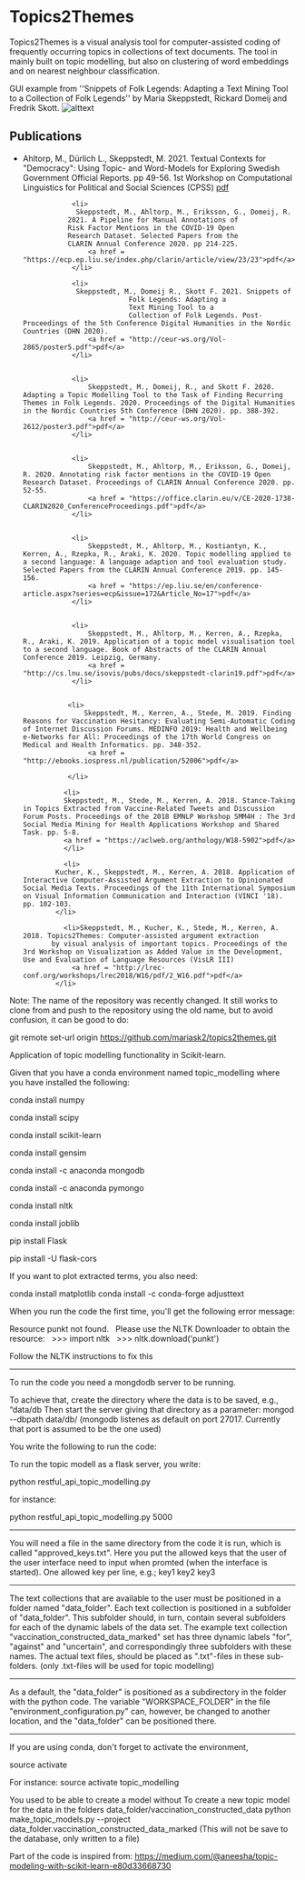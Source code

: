 
# Topics2Themes

Topics2Themes is a visual analysis tool for computer-assisted coding of frequently occurring topics in collections of text documents. The tool in mainly built on topic modelling, but also on clustering of word embeddings and on nearest neighbour classification.

GUI example from ''Snippets of Folk Legends: Adapting a Text Mining Tool to a Collection of Folk Legends'' by Maria Skeppstedt, Rickard Domeij and Fredrik Skott.
![alttext](snippets-image.png)

## Publications

<ul>
                             <li>
                Ahltorp, M., D&uuml;rlich L., Skeppstedt, M. 
               2021. Textual Contexts for "Democracy":
                             Using Topic- and Word-Models for Exploring Swedish
                             Government Official
                             Reports. pp 49-56. 1st Workshop on Computational Linguistics for Political and Social Sciences (CPSS)
                    <a href = "https://old.gscl.org/en/arbeitskreise/cpss/cpss-2021/workshop-proceedings">pdf</a>
                </li>
                
                <li>
                 Skeppstedt, M., Ahltorp, M., Eriksson, G., Domeij, R.
               2021. A Pipeline for Manual Annotations of
               Risk Factor Mentions in the COVID-19 Open
               Research Dataset. Selected Papers from the
               CLARIN Annual Conference 2020. pp 214-225.
                    <a href = "https://ecp.ep.liu.se/index.php/clarin/article/view/23/23">pdf</a>
                </li>
        
                <li>
                 Skeppstedt, M., Domeij R., Skott F. 2021. Snippets of
                              Folk Legends: Adapting a
                              Text Mining Tool to a
                              Collection of Folk Legends. Post-Proceedings of the 5th Conference Digital Humanities in the Nordic Countries (DHN 2020).
                    <a href = "http://ceur-ws.org/Vol-2865/poster5.pdf">pdf</a>
                </li>
        
                
                <li>
                    Skeppstedt, M., Domeij, R., and Skott F. 2020. Adapting a Topic Modelling Tool to the Task of Finding Recurring Themes in Folk Legends. 2020. Proceedings of the Digital Humanities in the Nordic Countries 5th Conference (DHN 2020). pp. 388-392.
                    <a href = "http://ceur-ws.org/Vol-2612/poster3.pdf">pdf</a>
                </li>
                
                
                <li>
                    Skeppstedt, M., Ahltorp, M., Eriksson, G., Domeij, R. 2020. Annotating risk factor mentions in the COVID-19 Open Research Dataset. Proceedings of CLARIN Annual Conference 2020. pp. 52-55.
                    <a href = "https://office.clarin.eu/v/CE-2020-1738-CLARIN2020_ConferenceProceedings.pdf">pdf</a>
                </li>
                
                
                <li>
                    Skeppstedt, M., Ahltorp, M., Kostiantyn, K., Kerren, A., Rzepka, R., Araki, K. 2020. Topic modelling applied to a second language: A language adaption and tool evaluation study. Selected Papers from the CLARIN Annual Conference 2019. pp. 145-156.
                    <a href = "https://ep.liu.se/en/conference-article.aspx?series=ecp&issue=172&Article_No=17">pdf</a>
                </li>
                
                
                <li>
                    Skeppstedt, M., Ahltorp, M., Kerren, A., Rzepka, R., Araki, K. 2019. Application of a topic model visualisation tool to a second language. Book of Abstracts of the CLARIN Annual Conference 2019. Leipzig, Germany.
                    <a href = "http://cs.lnu.se/isovis/pubs/docs/skeppstedt-clarin19.pdf">pdf</a>
                </li>
                

               <li>
                   Skeppstedt, M., Kerren, A., Stede, M. 2019. Finding Reasons for Vaccination Hesitancy: Evaluating Semi-Automatic Coding of Internet Discussion Forums. MEDINFO 2019: Health and Wellbeing e-Networks for All: Proceedings of the 17th World Congress on Medical and Health Informatics. pp. 348-352.
                    <a href = "http://ebooks.iospress.nl/publication/52006">pdf</a>

               </li>
               
              <li>
              Skeppstedt, M., Stede, M., Kerren, A. 2018. Stance-Taking in Topics Extracted from Vaccine-Related Tweets and Discussion Forum Posts. Proceedings of the 2018 EMNLP Workshop SMM4H : The 3rd Social Media Mining for Health Applications Workshop and Shared Task. pp. 5-8.
              <a href = "https://aclweb.org/anthology/W18-5902">pdf</a>
              </li>

              <li>
            Kucher, K., Skeppstedt, M., Kerren, A. 2018. Application of Interactive Computer-Assisted Argument Extraction to Opinionated Social Media Texts. Proceedings of the 11th International Symposium on Visual Information Communication and Interaction (VINCI '18). pp. 102-103.
            </li>

              <li>Skeppstedt, M., Kucher, K., Stede, M., Kerren, A. 2018. Topics2Themes: Computer-assisted argument extraction
           by visual analysis of important topics. Proceedings of the 3rd Workshop on Visualization as Added Value in the Development, Use and Evaluation of Language Resources (VisLR III)
                <a href = "http://lrec-conf.org/workshops/lrec2018/W16/pdf/2_W16.pdf">pdf</a>
            </li>
 </ul>               
                
Note: The name of the repository was recently changed. It still works to clone from and push to the repository using the old name, but to avoid confusion, it can be good to do:

git remote set-url origin https://github.com/mariask2/topics2themes.git


Application of topic modelling functionality in Scikit-learn.

Given that you have a conda environment named topic_modelling where you have installed the following:

conda install numpy

conda install scipy

conda install scikit-learn

conda install gensim

conda install -c anaconda mongodb

conda install -c anaconda pymongo

conda install nltk

conda install joblib

pip install Flask

pip install -U flask-cors

If you want to plot extracted terms, you also need:

conda install matplotlib
conda install -c conda-forge adjusttext

When you run the code the first time, you'll get the following error message:

Resource punkt not found.
  Please use the NLTK Downloader to obtain the resource:
  >>> import nltk
  >>> nltk.download('punkt')

Follow the NLTK instructions to fix this

******
To run the code you need a mongdodb server to be running.

To achieve that, create the directory where the data is to be saved, e.g., “data/db
Then start the server giving that directory as a parameter:
mongod --dbpath data/db/
(mongodb listenes as default on port 27017. Currently that port is assumed to be the one used)

You write the following to run the code:

To run the topic modell as a flask server, you write:

python restful_api_topic_modelling.py <port>

for instance:

python restful_api_topic_modelling.py 5000

***************
You will need a file in the same directory from the code it is run, which is called "approved_keys.txt".
Here you put the allowed keys that the user of the user interface need to input when promted (when the interface is started).
One allowed key per line, e.g.;
key1
key2
key3

****************
The text collections that are available to the user must be positioned in a folder named "data_folder".
Each text collection is positioned in a subfolder of "data_folder". This subfolder should, in turn, contain several subfolders for each of the dynamic labels of the data set. The example text collection "vaccination_constructed_data_marked" set  has three dynamic labels "for", "against" and "uncertain", and correspondingly three subfolders with these names. The actual text files, should be placed as ".txt"-files in these sub-folders. (only .txt-files will be used for topic modelling)

********
As a default, the "data_folder" is positioned as a subdirectory in the folder with the python code.
The variable "WORKSPACE_FOLDER" in the file "environment_configuration.py"  can, however, be changed to another location, and the "data_folder" can be positioned there.

**********

If you are using conda, don't forget to activate the environment, 

source activate <name of environment>

For instance:
source activate topic_modelling

You used to be able to create a model without
To create a new topic model for the data in the folders data_folder/vaccination_constructed_data
python make_topic_models.py --project data_folder.vaccination_constructed_data_marked
(This will not be save to the database, only written to a file)

Part of the code is inspired from:
https://medium.com/@aneesha/topic-modeling-with-scikit-learn-e80d33668730
